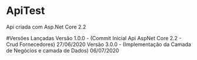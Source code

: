 # ApiTest
Api criada com Asp.Net Core 2.2

#Versões Lançadas
Versão 1.0.0 - (Commit Inicial Api AspNet Core 2.2 - Crud Fornecedores)  27/06/2020
Versão 3.0.0 - (Implementação da Camada de Negócios e camada de Dados) 06/07/2020
